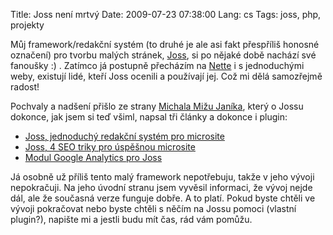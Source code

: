 Title: Joss není mrtvý
Date: 2009-07-23 07:38:00
Lang: cs
Tags: joss, php, projekty

Můj framework/redakční systém (to druhé je ale asi fakt přespříliš honosné označení) pro tvorbu malých stránek, [Joss](http://code.google.com/p/joss-cms/), si po nějaké době nachází své fanoušky :) . Zatímco já postupně přecházím na [Nette](http://nettephp.com/) i s jednoduchými weby, existují lidé, kteří Joss ocenili a používají jej. Což mi dělá samozřejmě radost!

Pochvaly a nadšení přišlo ze strany [Michala Mižu Janíka](http://www.michaljanik.cz/), který o Jossu dokonce, jak jsem si teď všiml, napsal tři články a dokonce i plugin:

-   [Joss, jednoduchý redakční systém pro microsite](http://www.michaljanik.cz/joss)
-   [Joss, 4 SEO triky pro úspěšnou microsite](http://www.michaljanik.cz/joss-seo)
-   [Modul Google Analytics pro Joss](http://www.michaljanik.cz/joss-google-analytics)

Já osobně už příliš tento malý framework nepotřebuju, takže v jeho vývoji nepokračuji. Na jeho úvodní stranu jsem vyvěsil informaci, že vývoj nejde dál, ale že současná verze funguje dobře. A to platí. Pokud byste chtěli ve vývoji pokračovat nebo byste chtěli s něčím na Jossu pomoci (vlastní plugin?), napište mi a jestli budu mít čas, rád vám pomůžu.
